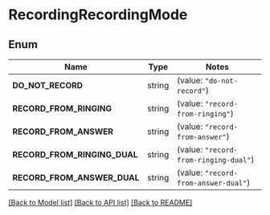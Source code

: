 # RecordingRecordingMode

## Enum

Name | Type | Notes
------------ | ------------- | -------------
**DO_NOT_RECORD** | string | (value: `"do-not-record"`)
**RECORD_FROM_RINGING** | string | (value: `"record-from-ringing"`)
**RECORD_FROM_ANSWER** | string | (value: `"record-from-answer"`)
**RECORD_FROM_RINGING_DUAL** | string | (value: `"record-from-ringing-dual"`)
**RECORD_FROM_ANSWER_DUAL** | string | (value: `"record-from-answer-dual"`)


[[Back to Model list]](../README.md#documentation-for-models) [[Back to API list]](../README.md#documentation-for-api-endpoints) [[Back to README]](../README.md)


